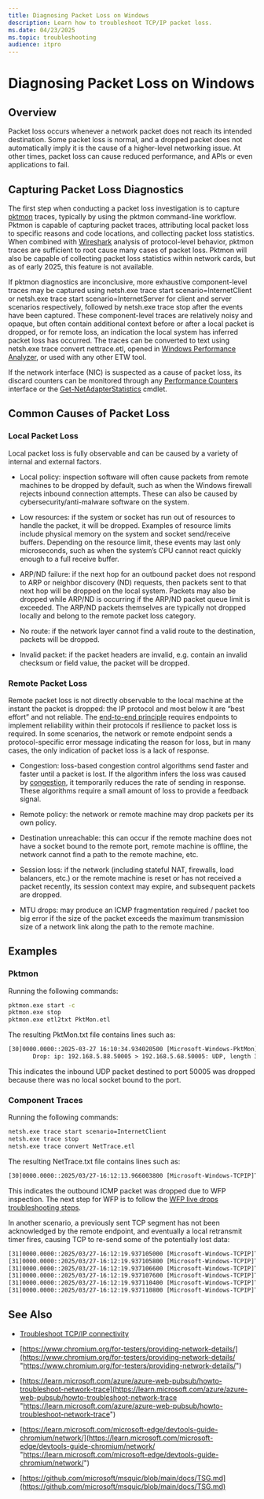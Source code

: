 ```yaml
---
title: Diagnosing Packet Loss on Windows
description: Learn how to troubleshoot TCP/IP packet loss.
ms.date: 04/23/2025
ms.topic: troubleshooting
audience: itpro
---
```


# Diagnosing Packet Loss on Windows

## Overview

Packet loss occurs whenever a network packet does not reach its intended destination. Some packet loss is normal, and a dropped packet does not automatically imply it is the cause of a higher-level networking issue. At other times, packet loss can cause reduced performance, and APIs or even applications to fail.

## Capturing Packet Loss Diagnostics

The first step when conducting a packet loss investigation is to capture [pktmon](https://learn.microsoft.com/windows-server/networking/technologies/pktmon/pktmon) traces, typically by using the pktmon command-line workflow. Pktmon is capable of capturing packet traces, attributing local packet loss to specific reasons and code locations, and collecting packet loss statistics. When combined with [Wireshark](https://www.wireshark.org/) analysis of protocol-level behavior, pktmon traces are sufficient to root cause many cases of packet loss. Pktmon will also be capable of collecting packet loss statistics within network cards, but as of early 2025, this feature is not available.

If pktmon diagnostics are inconclusive, more exhaustive component-level traces may be captured using netsh.exe trace start scenario=InternetClient or netsh.exe trace start scenario=InternetServer for client and server scenarios respectively, followed by netsh.exe trace stop after the events have been captured. These component-level traces are relatively noisy and opaque, but often contain additional context before or after a local packet is dropped, or for remote loss, an indication the local system has inferred packet loss has occurred. The traces can be converted to text using netsh.exe trace convert nettrace.etl, opened in [Windows Performance Analyzer](https://learn.microsoft.com/windows-hardware/test/wpt/windows-performance-analyzer), or used with any other ETW tool.

If the network interface (NIC) is suspected as a cause of packet loss, its discard counters can be monitored through any [Performance Counters](https://learn.microsoft.com/windows-server/networking/technologies/network-subsystem/net-sub-performance-counters) interface or the [Get-NetAdapterStatistics](https://learn.microsoft.com/powershell/module/netadapter/get-netadapterstatistics?view=windowsserver2025-ps) cmdlet.

## Common Causes of Packet Loss

### Local Packet Loss

Local packet loss is fully observable and can be caused by a variety of internal and external factors.

- Local policy: inspection software will often cause packets from remote machines to be dropped by default, such as when the Windows firewall rejects inbound connection attempts. These can also be caused by cybersecurity/anti-malware software on the system.

- Low resources: if the system or socket has run out of resources to handle the packet, it will be dropped. Examples of resource limits include physical memory on the system and socket send/receive buffers. Depending on the resource limit, these events may last only microseconds, such as when the system’s CPU cannot react quickly enough to a full receive buffer.

- ARP/ND failure: if the next hop for an outbound packet does not respond to ARP or neighbor discovery (ND) requests, then packets sent to that next hop will be dropped on the local system. Packets may also be dropped while ARP/ND is occurring if the ARP/ND packet queue limit is exceeded. The ARP/ND packets themselves are typically not dropped locally and belong to the remote packet loss category.

- No route: if the network layer cannot find a valid route to the destination, packets will be dropped.

- Invalid packet: if the packet headers are invalid, e.g. contain an invalid checksum or field value, the packet will be dropped.

### Remote Packet Loss

Remote packet loss is not directly observable to the local machine at the instant the packet is dropped: the IP protocol and most below it are “best effort” and not reliable. The [end-to-end principle](https://en.wikipedia.org/wiki/End-to-end_principle) requires endpoints to implement reliability within their protocols if resilience to packet loss is required. In some scenarios, the network or remote endpoint sends a protocol-specific error message indicating the reason for loss, but in many cases, the only indication of packet loss is a lack of response.

- Congestion: loss-based congestion control algorithms send faster and faster until a packet is lost. If the algorithm infers the loss was caused by [congestion](https://en.wikipedia.org/wiki/Network_congestion), it temporarily reduces the rate of sending in response. These algorithms require a small amount of loss to provide a feedback signal.

- Remote policy: the network or remote machine may drop packets per its own policy.

- Destination unreachable: this can occur if the remote machine does not have a socket bound to the remote port, remote machine is offline, the network cannot find a path to the remote machine, etc.

- Session loss: if the network (including stateful NAT, firewalls, load balancers, etc.) or the remote machine is reset or has not received a packet recently, its session context may expire, and subsequent packets are dropped.

- MTU drops: may produce an ICMP fragmentation required / packet too big error if the size of the packet exceeds the maximum transmission size of a network link along the path to the remote machine.

## Examples

### Pktmon

Running the following commands:

```cmd
pktmon.exe start -c
pktmon.exe stop
pktmon.exe etl2txt PktMon.etl
```

The resulting PktMon.txt file contains lines such as:

```txt
[30]0000.0000::2025-03-27 16:10:34.934020500 [Microsoft-Windows-PktMon] Drop: PktGroupId 8444249301423149, PktNumber 1, Appearance 0, Direction Rx , Type IP , Component 49, Filter 1, DropReason INET: transport endpoint was not found , DropLocation 0xE000460A, OriginalSize 402, LoggedSize 148
       Drop: ip: 192.168.5.88.50005 > 192.168.5.68.50005: UDP, length 374
```

This indicates the inbound UDP packet destined to port 50005 was dropped because there was no local socket bound to the port.

### Component Traces

Running the following commands:

```cmd
netsh.exe trace start scenario=InternetClient
netsh.exe trace stop
netsh.exe trace convert NetTrace.etl
```

The resulting NetTrace.txt file contains lines such as:

```txt
[30]0000.0000::2025/03/27-16:12:13.966003800 [Microsoft-Windows-TCPIP]TCPIP: Network layer (Protocol 1(ICMP), AddressFamily = 2(IPV4)) dropped 1 packet(s) on interface 13. SourceAddress = 192.168.5.68. DestAddress = 192.168.5.88. Reason = 9(Inspection drop). Direction = 0(Send). NBL = 0xFFFFE189BEAF3AC0.
```

This indicates the outbound ICMP packet was dropped due to WFP inspection. The next step for WFP is to follow the [WFP live drops troubleshooting steps](https://learn.microsoft.com/windows/security/operating-system-security/network-security/windows-firewall/troubleshooting-uwp-firewall#debugging-live-drops).

In another scenario, a previously sent TCP segment has not been acknowledged by the remote endpoint, and eventually a local retransmit timer fires, causing TCP to re-send some of the potentially lost data:

```txt
[31]0000.0000::2025/03/27-16:12:19.937105000 [Microsoft-Windows-TCPIP]TCP: Connection 0xFFFFE189BD811AA0 0(RetransmitTimer) timer has expired.
[31]0000.0000::2025/03/27-16:12:19.937105800 [Microsoft-Windows-TCPIP]TCP: Tail Loss Probe Event Connection = 0xFFFFE189BD811AA0, Event = 2(TimerFired).
[31]0000.0000::2025/03/27-16:12:19.937106600 [Microsoft-Windows-TCPIP]TCP: Tail Loss Probe Send Connection = 0xFFFFE189BD811AA0 SndUna = 2526318360, SndMax = 2526321759, SendAvailable = 3399, TailProbeSeq = 2526320299, TailProbeLast = 2526321759, ControlsToSend = 0, ThFlags = 16.
[31]0000.0000::2025/03/27-16:12:19.937107600 [Microsoft-Windows-TCPIP]TCP: connection 0xFFFFE189BD811AA0 (local=192.168.5.68:55330 remote=6.6.0.27:443): TCP send event, SeqNo = 2526320299, BytesSent = 1460, CWnd = 18538, SndWnd = 197632, SRtt = 17631, RttVar = 4947, RTO = 300, RcvWnd = 65535, PacingRate = 0, State = 4(EstablishedState), CongestionState = 0, SndUna = 2526318360, SndMax = 2526321759, RecoveryMax = 0, RcvBufSet = 0(FALSE), MaxRcvBuf = 65535.
[31]0000.0000::2025/03/27-16:12:19.937110400 [Microsoft-Windows-TCPIP]TCP: connection = 0xFFFFE189BD811AA0 send tracker marked a transmit as rexmit. Start = 2526320299, End = 2526321759, Timestamp = 467744252, InFlightCount = 2, SackedBytes = 0, BytesInFlight = 4859.
[31]0000.0000::2025/03/27-16:12:19.937110800 [Microsoft-Windows-TCPIP]TCP: Connection 0xFFFFE189BD811AA0 0(RetransmitTimer) timer started. Scheduled to expire in 300 ms. Processor 31: LastInterruptTime 305324952689 100-ns ticks; LastMicrosecondCount 30532515324 msec
```

## See Also

- [Troubleshoot TCP/IP connectivity](./tcp-ip-connectivity-issues-troubleshooting.md)

- [https://www.chromium.org/for-testers/providing-network-details/](https://www.chromium.org/for-testers/providing-network-details/ "https://www.chromium.org/for-testers/providing-network-details/")

- [https://learn.microsoft.com/azure/azure-web-pubsub/howto-troubleshoot-network-trace](https://learn.microsoft.com/azure/azure-web-pubsub/howto-troubleshoot-network-trace "https://learn.microsoft.com/azure/azure-web-pubsub/howto-troubleshoot-network-trace")

- [https://learn.microsoft.com/microsoft-edge/devtools-guide-chromium/network/](https://learn.microsoft.com/microsoft-edge/devtools-guide-chromium/network/ "https://learn.microsoft.com/microsoft-edge/devtools-guide-chromium/network/")

- [https://github.com/microsoft/msquic/blob/main/docs/TSG.md](https://github.com/microsoft/msquic/blob/main/docs/TSG.md)
